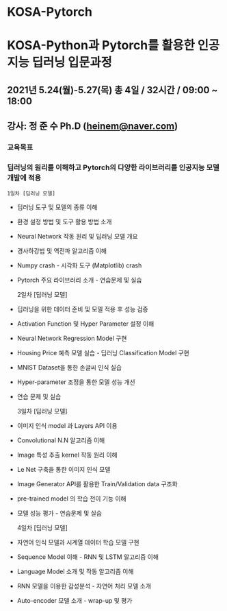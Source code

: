 # KOSA-Pytorch

# KOSA-Python과 Pytorch를 활용한 인공지능 딥러닝 입문과정

## 2021년 5.24(월)-5.27(목) 총 4일 / 32시간 / 09:00 ~ 18:00

## 강사: 정 준 수 Ph.D (heinem@naver.com)

### 교육목표
### 딥러닝의 원리를 이해하고 Pytorch의 다양한 라이브러리를 인공지능 모델개발에 적용

	1일차 [딥러닝 모델]
	
  - 딥러닝 도구 및 모델의 종류 이해
  - 환경 설정 방법 및 도구 활용 방법 소개
  - Neural Network 작동 원리 및 딥러닝 모델 개요
  - 경사하강법 및 역전파 알고리즘 이해
  - Numpy crash - 시각화 도구 (Matplotlib) crash
  - Pytorch 주요 라이브러리 소개 - 연습문제 및 실습
 	
	2일차 [딥러닝 모델]
	
  - 딥러닝을 위한 데이터 준비 및 모델 적용 후 성능 검증
  - Activation Function 및 Hyper Parameter 설정 이해
  - Neural Network Regression Model 구현
  - Housing Price 예측 모델 실습 - 딥러닝 Classification Model 구현
  - MNIST Dataset을 통한 손글씨 인식 실습
  - Hyper-parameter 조정을 통한 모델 성능 개선
  - 연습 문제 및 실습

	3일차 [딥러닝 모델]
	
  - 이미지 인식 model 과 Layers API 이용
  - Convolutional N.N 알고리즘 이해
  - Image 특성 추출 kernel 작동 원리 이해
  - Le Net 구축을 통한 이미지 인식 모델 
  - Image Generator API를 활용한 Train/Validation data 구조화
  - pre-trained model 의 학습 전이 기능 이해
  - 모델 성능 평가 - 연습문제 및 실습

  	4일차 [딥러닝 모델]
	
  - 자연어 인식 모델과 시계열 데이터 학습 모델 구현
  - Sequence Model 이해 - RNN 및 LSTM 알고리즘 이해
  - Language Model 소개 및 작동 알고리즘 이해
  - RNN 모델을 이용한 감성분석 - 자연어 처리 모델 소개
  - Auto-encoder 모델 소개 - wrap-up 및 평가
